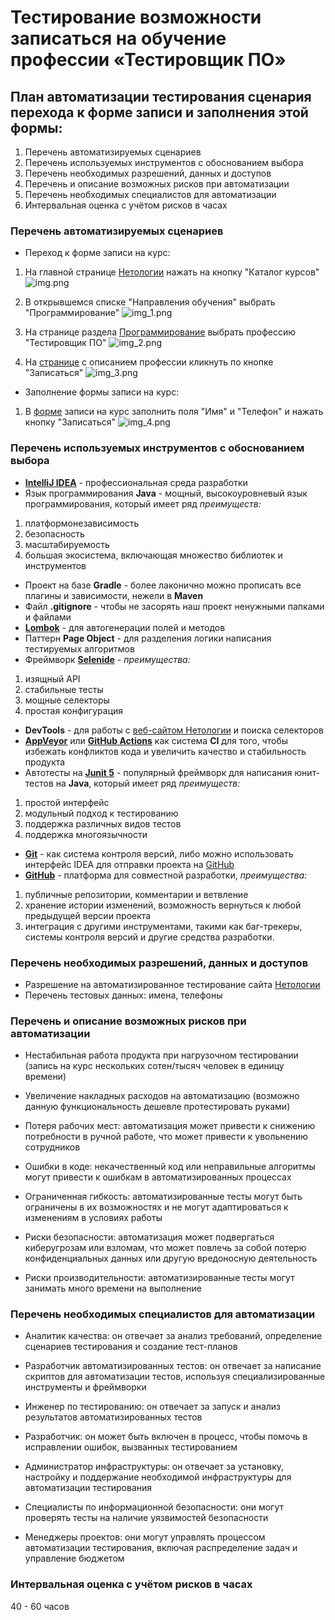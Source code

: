 # Тестирование возможности записаться на обучение профессии «Тестировщик ПО»
## План автоматизации тестирования сценария перехода к форме записи и заполнения этой формы:
1. Перечень автоматизируемых сценариев
2. Перечень используемых инструментов с обоснованием выбора
3. Перечень необходимых разрешений, данных и доступов
4. Перечень и описание возможных рисков при автоматизации
5. Перечень необходимых специалистов для автоматизации
6. Интервальная оценка с учётом рисков в часах

### Перечень автоматизируемых сценариев
- Переход к форме записи на курс:
1. На главной странице [Нетологии](https://netology.ru/) нажать на кнопку "Каталог курсов" 
![img.png](img.png)


2. В открывшемся списке "Направления обучения" выбрать "Программирование" 
![img_1.png](img_1.png)


3. На странице раздела [Программирование](https://netology.ru/development) выбрать профессию "Тестировщик ПО"
![img_2.png](img_2.png)


4. На [странице](https://netology.ru/programs/qa) с описанием профессии кликнуть по кнопке "Записаться" 
![img_3.png](img_3.png)

- Заполнение формы записи на курс:
1. В [форме](https://netology.ru/programs/qa#/order) записи на курс заполнить поля "Имя" и "Телефон" и нажать кнопку "Записаться"
![img_4.png](img_4.png)
### Перечень используемых инструментов с обоснованием выбора
- [**IntelliJ IDEA**](https://www.jetbrains.com/ru-ru/idea/) - профессиональная среда разработки
- Язык программирования **Java** - мощный, высокоуровневый язык программирования, который имеет ряд *преимуществ:*
1. платформонезависимость
2. безопасность
3. масштабируемость
4. большая экосистема, включающая множество библиотек и инструментов
- Проект на базе **Gradle** - более лаконично можно прописать все плагины и зависимости, нежели в **Maven**
- Файл **.gitignore** - чтобы не засорять наш проект ненужными папками и файлами
- [**Lombok**](https://projectlombok.org/) - для автогенерации полей и методов
- Паттерн **Page Object** - для разделения логики написания тестируемых алгоритмов
- Фреймворк [**Selenide**](https://ru.selenide.org/) - *преимущества:*
1. изящный API
2. стабильные тесты
3. мощные селекторы
4. простая конфигурация
- **DevTools** - для работы с [веб-сайтом Нетологии](https://netology.ru/) и поиска селекторов
- [**AppVeyor**](https://www.appveyor.com/) или [**GitHub Actions**](https://github.com/features/actions) как система **CI** для того, чтобы избежать конфликтов кода и увеличить качество и стабильность продукта
- Автотесты на [**Junit 5**](https://junit.org/junit5/) - популярный фреймворк для написания юнит-тестов на **Java**, который имеет ряд *преимуществ:*
1. простой интерфейс
2. модульный подход к тестированию
3. поддержка различных видов тестов
4. поддержка многоязычности
- [**Git**](https://git-scm.com/) - как система контроля версий, либо можно использовать интерфейс IDEA для отправки проекта на [GitHub](https://github.com/)
- [**GitHub**](https://github.com/) - платформа для совместной разработки, *преимущества:*
1. публичные репозитории, комментарии и ветвление 
2. хранение истории изменений, возможность вернуться к любой предыдущей версии проекта
3. интеграция с другими инструментами, такими как баг-трекеры, системы контроля версий и другие средства разработки.
### Перечень необходимых разрешений, данных и доступов
- Разрешение на автоматизированное тестирование сайта [Нетологии](https://netology.ru/)
- Перечень тестовых данных: имена, телефоны
### Перечень и описание возможных рисков при автоматизации
- Нестабильная работа продукта при нагрузочном тестировании (запись на курс нескольких сотен/тысяч человек в единицу времени)


- Увеличение накладных расходов на автоматизацию (возможно данную функциональность дешевле протестировать руками)


- Потеря рабочих мест: автоматизация может привести к снижению потребности в ручной работе, что может привести к увольнению сотрудников



- Ошибки в коде: некачественный код или неправильные алгоритмы могут привести к ошибкам в автоматизированных процессах


- Ограниченная гибкость: автоматизированные тесты могут быть ограничены в их возможностях и не могут адаптироваться к изменениям в условиях работы


- Риски безопасности: автоматизация может подвергаться киберугрозам или взломам, что может повлечь за собой потерю конфиденциальных данных или другую вредоносную деятельность


- Риски производительности: автоматизированные тесты могут занимать много времени на выполнение
### Перечень необходимых специалистов для автоматизации
- Аналитик качества: он отвечает за анализ требований, определение сценариев тестирования и создание тест-планов


- Разработчик автоматизированных тестов: он отвечает за написание скриптов для автоматизации тестов, используя специализированные инструменты и фреймворки


- Инженер по тестированию: он отвечает за запуск и анализ результатов автоматизированных тестов


- Разработчик: он может быть включен в процесс, чтобы помочь в исправлении ошибок, вызванных тестированием


- Администратор инфраструктуры: он отвечает за установку, настройку и поддержание необходимой инфраструктуры для автоматизации тестирования


- Специалисты по информационной безопасности: они могут проверять тесты на наличие уязвимостей безопасности


- Менеджеры проектов: они могут управлять процессом автоматизации тестирования, включая распределение задач и управление бюджетом
### Интервальная оценка с учётом рисков в часах
40 - 60 часов